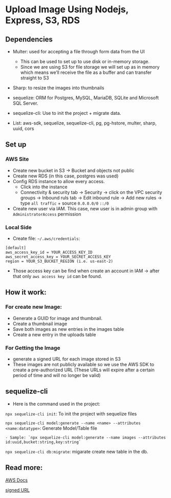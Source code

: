 # Upload Image Using Nodejs, Express, S3, RDS

## Dependencies

- Multer: used for accepting a file through form data from the UI

  - This can be used to set up to use disk or in-memory storage.
  - Since we are using S3 for file storage we will set up as in memory which means we’ll receive the file as a buffer and can transfer straight to S3

- Sharp: to resize the images into thumbnails

- sequelize: ORM for Postgres, MySQL, MariaDB, SQLite and Microsoft SQL Server.

- sequelize-cli: Use to init the project + migrate data.

- List: aws-sdk, sequelize, sequelize-cli, pg, pg-hstore, multer, sharp, uuid, cors

## Set up

### AWS Site

- Create new bucket in S3 -> Bucket and objects not public
- Create new RDS (in this case, postgres was used)
- Config RDS instance to allow every access.
  - Click into the instance
  - Connectivity & security tab -> Security -> click on the VPC security groups -> Inbound ruls tab -> Edit inbound rule -> Add new rules -> type `all traffic` + source `0.0.0.0/0` `::/0`
- Create new user via IAM. This case, new user is in admin group with `AdministratorAccess` permission

### Local Side

- Create file: `~/.aws/credentials`:

```
[default]
aws_access_key_id = YOUR_ACCESS_KEY_ID
aws_secret_access_key = YOUR_SECRET_ACCESS_KEY
region = YOUR_S3_BUCKET_REGION (i.e. us-east-2)
```

- Those access key can be find when create an account in IAM -> after that only `aws access key id` can be found.

## How it work:

### For create new Image:

- Generate a GUID for image and thumbnail.
- Create a thumbnail image
- Save both images as new entries in the images table
- Create a new entry in the uploads table

### For Getting the Image

- generate a signed URL for each image stored in S3
- These images are not publicly available so we use the AWS SDK to create a pre-authorized URL (These URLs will expire after a certain period of time and will no longer be valid)

## sequelize-cli

- Here is the command used in the project:

`npx sequelize-cli init`: To init the project with sequelize files

`npx sequelize-cli model:generate --name <name> --attributes <name:datatype>`: Generate Model/Table file

    - Sample: `npx sequelize-cli model:generate --name images --attributes id:uuid,bucket:string,key:string`

`npx sequelize-cli db:migrate`: migarate create new table in the db.

## Read more:

[AWS Docs](https://docs.aws.amazon.com/sdk-for-javascript/v2/developer-guide/getting-started-nodejs.html)

[signed URL](https://cloud.google.com/storage/docs/access-control/signed-urls)
